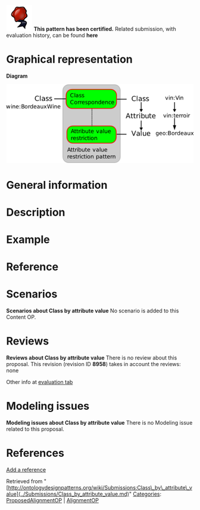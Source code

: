 [![](../images/thumb/b/b5/Certified.png/70px-Certified.png)](../Image/Certified.png.md "Certified.png") __This pattern has been certified.__
Related submission, with evaluation history, can be found __here__





#  Graphical representation


__Diagram__




[![Image:class-by-attribute-value.png](../images/f/fa/Class-by-attribute-value.png)](../Image/Class-by-attribute-value.png.md "Image:class-by-attribute-value.png")




#  General information


  




#  Description


  




#  Example


  




#  Reference


  




#  Scenarios



__Scenarios about Class by attribute value__
No scenario is added to this Content OP.




#  Reviews



__Reviews about Class by attribute value__
There is no review about this proposal.
This revision (revision ID __8958__) takes in account the reviews: none


Other info at [evaluation tab](http://ontologydesignpatterns.org/wiki/index.php?title=Submissions:Class_by_attribute_value&action=evaluation "http://ontologydesignpatterns.org/wiki/index.php?title=Submissions:Class_by_attribute_value&action=evaluation")




  




#  Modeling issues



__Modeling issues about Class by attribute value__
There is no Modeling issue related to this proposal.




  




#  References


[Add a reference](index.php@title=Odp%253AAdd_reference&subject=Submissions%253AClass+by+attribute+value.html "http://ontologydesignpatterns.org/wiki/index.php?title=Odp:Add_reference&subject=Submissions%3AClass+by+attribute+value")


  






Retrieved from "[http://ontologydesignpatterns.org/wiki/Submissions:Class\_by\_attribute\_value](../Submissions/Class_by_attribute_value.md)"
 [Categories](http://ontologydesignpatterns.org/wiki/Special:Categories "Special:Categories"): [ProposedAlignmentOP](../Category/ProposedAlignmentOP.md "Category:ProposedAlignmentOP") | [AlignmentOP](../Category/AlignmentOP.md "Category:AlignmentOP")